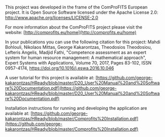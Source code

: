 This project was developed in the frame of the ComProFITS European project. It is Open Source Software licensed under the Apache License 2.0:  [http://www.apache.org/licenses/LICENSE-2.0 ](http://www.apache.org/licenses/LICENSE-2.0) 

For more information about the ComProFITS project please visit the website: [http://comprofits.eu/home](http://comprofits.eu/home)

In your publications you can use the following citation for this project:
Mahdi Bohlouli, Nikolaos Mittas, George Kakarontzas, Theodosios Theodosiou, Lefteris Angelis, Madjid Fathi, "Competence assessment as an expert system for human resource management: A mathematical approach", Expert Systems with Applications, Volume 70, 2017, Pages 83-102, ISSN 0957-4174, https://doi.org/10.1016/j.eswa.2016.10.046

A user tutorial for this project is available at: [https://github.com/george-kakarontzas/HReady/blob/master/D20_User%20Manual%20and%20Software%20Documentation.pdf](https://github.com/george-kakarontzas/HReady/blob/master/D20_User%20Manual%20and%20Software%20Documentation.pdf) 

Installation instructions for running and developing the application are available at:
[https://github.com/george-kakarontzas/HReady/blob/master/Comprofits%20Installation.pdf](https://github.com/george-kakarontzas/HReady/blob/master/Comprofits%20Installation.pdf)
